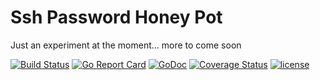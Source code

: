 # Ssh Password Honey Pot
 
Just an experiment at the moment... more to come soon
 
[![Build Status](https://travis-ci.org/dougEfresh/password-pot.svg?branch=master)](https://travis-ci.org/dougEfresh/password-pot)
[![Go Report Card](https://goreportcard.com/badge/github.com/dougEfresh/password-pot)](https://goreportcard.com/report/github.com/dougEfresh/password-pot)
[![GoDoc](https://godoc.org/github.com/dougEfresh/password-pot?status.svg)](https://godoc.org/github.com/dougEfresh/password-pot)
[![Coverage Status](https://coveralls.io/repos/github/dougEfresh/password-pot/badge.svg?branch=master)](https://coveralls.io/github/dougEfresh/password-pot?branch=master)
[![license](http://img.shields.io/badge/license-apache-red.svg?style=flat)](https://raw.githubusercontent.com/dougEfresh/password-pot/master/LICENSE)

